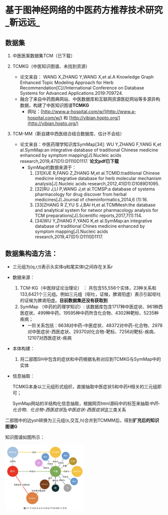 # 基于图神经网络的中医药方推荐技术研究\_靳远远\_

## 数据集

1. 中医医案数据集TCM（已下载）

2. TCMKG（中医知识图谱、未找到资源）

   - 论文来自： WANG X,ZHANG Y,WANG X,et al.A Knowledge Graph Enhanced Topic Modeling Approach for Herb Recommendation[C]//International Conference on Database Systems for Advanced Applications.2019:709724. 
   - 融合了来自中药图典网站、中医数据库和互联网资源医砭网站等多源异构数据，构建了中医知识图谱**TCMKG**
        - 网址：[http://www.a-hospital.com/w/](http://www.a-hospital.com/w/) 和 [http://yibian.hopto.org/](http://yibian.hopto.org/)
  
3. TCM-MM（靳自建中西医结合结合数据库、估计不会给）
    - 论文来自：中医药理学知识库SymMap[34]: WU Y,ZHANG F,YANG K,et al.SymMap:an integrative database of traditional Chinese medicine enhanced by symptom mapping[J].Nucleic acids research,2019,47(D1):D1110D1117.`**论文pdf已下载**
        - SymMap的数据来源于：
          1. [31]XUE R,FANG Z,ZHANG M,et al.TCMID:traditional Chinese medicine integrative database for herb molecular mechanism analysis[J].Nucleic acids research,2012,41(D1):D1089D1095.
          2. [32]RU J,LI P,WANG J,et al.TCMSP:a database of systems pharmacology for drug discover from herbal medicines[J].Journal of cheminformatics,2014,6 (1):16.
          3. [33]ZHANG R Z,YU S J,BAI H,et al.TCMMesh:the database and analytical system for networ pharmacology analysis for TCM preparations[J].Scientific reports,2017,7(1):114.
          4. [34]WU Y,ZHANG F,YANG K,et al.SymMap:an integrative database of traditional Chines medicine enhanced by symptom mapping[J].Nucleic acids research,2019,47(D1):D1110D1117.
    
## 数据集构造方法：
- 三元组为(q,r,t)表示头实体q和尾实体t之间存在关系r
- 数据来源：
  1. TCM-KG（中医辩证论治理论） ： 共包含55,556个实体，23种关系和133,6421个三元组。例如三元组（呕吐，证候，脾肾阳虚）表示引起呕吐的证候为脾肾阳虚。**目前数据集还没有获取到**
  2. SymMap （中药的药理学知识）: 该数据库包含1717种中医症状、961种西医症状、499种中药、19595种中药所含化合物、4302种靶标、5235种疾病；
       - 一阶关系包括：6638对中药-中医症状、48372对中药-化合物、2978对中医症状-西医症状、29370对化合物-靶标、7256对靶标-疾病、12107对西医症状-疾病
- 本体构建：
  1. 将二部图SH中包含的症状和中药根据名称对应到TCMKG与SymMap中的实体
- 信息抽取：

    TCMKG本身以三元组形式组织，直接抽取中医症状S和中药H相关的三元组即可；

    SymMap网站的半结构化信息抽取，根据网页html源码中的标签来抽取*中药-化合物*、*化合物-西医症状*及*中医症状-西医症状*这三类关系

二部图中的边ysh转换为三元组(s,交互,h)合并到TCMMM后，得到**扩充后的知识图谱G**

知识图谱如图所示：

<img alt="知识图谱" name="" src="../picture/知识图谱.jpg" width="50%">






































































































































